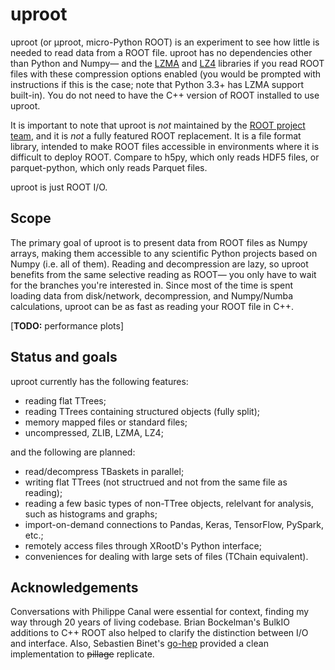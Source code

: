 # uproot

uproot (or &mu;proot, micro-Python ROOT) is an experiment to see how little is needed to read data from a ROOT file. uproot has no dependencies other than Python and Numpy— and the [LZMA](https://pypi.python.org/pypi/backports.lzma) and [LZ4](https://pypi.python.org/pypi/lz4) libraries if you read ROOT files with these compression options enabled (you would be prompted with instructions if this is the case; note that Python 3.3+ has LZMA support built-in). You do not need to have the C++ version of ROOT installed to use uproot.

It is important to note that uproot is _not_ maintained by the [ROOT project team](https://root.cern/), and it is _not_ a fully featured ROOT replacement. It is a file format library, intended to make ROOT files accessible in environments where it is difficult to deploy ROOT. Compare to h5py, which only reads HDF5 files, or parquet-python, which only reads Parquet files.

uproot is just ROOT I/O.

## Scope

The primary goal of uproot is to present data from ROOT files as Numpy arrays, making them accessible to any scientific Python projects based on Numpy (i.e. all of them). Reading and decompression are lazy, so uproot benefits from the same selective reading as ROOT— you only have to wait for the branches you're interested in. Since most of the time is spent loading data from disk/network, decompression, and Numpy/Numba calculations, uproot can be as fast as reading your ROOT file in C++.

[**TODO:** performance plots]

## Status and goals

uproot currently has the following features:

   * reading flat TTrees;
   * reading TTrees containing structured objects (fully split);
   * memory mapped files or standard files;
   * uncompressed, ZLIB, LZMA, LZ4;

and the following are planned:

   * read/decompress TBaskets in parallel;
   * writing flat TTrees (not structrued and not from the same file as reading);
   * reading a few basic types of non-TTree objects, relelvant for analysis, such as histograms and graphs;
   * import-on-demand connections to Pandas, Keras, TensorFlow, PySpark, etc.;
   * remotely access files through XRootD's Python interface;
   * conveniences for dealing with large sets of files (TChain equivalent).

## Acknowledgements

Conversations with Philippe Canal were essential for context, finding my way through 20 years of living codebase. Brian Bockelman's BulkIO additions to C++ ROOT also helped to clarify the distinction between I/O and interface. Also, Sebastien Binet's [go-hep](https://github.com/go-hep/hep) provided a clean implementation to ~~pillage~~ replicate.
